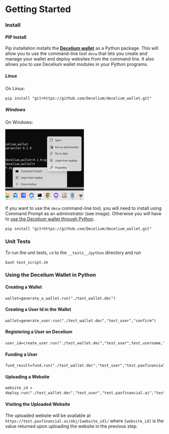 # Getting Started
### Install

#### PIP Install

Pip installation installs the [**Decelium wallet**](https://github.com/Decelium/decelium_wallet) as a Python package. This will allow you to use the command-line tool `decw` that lets you create and manage your wallet and deploy websites from the command line. It also allows you to use Decelium wallet modules in your Python programs.

##### Linux

On Linux:

    pip install "git+https://github.com/Decelium/decelium_wallet.git"

##### Windows

On Windows:

<img src="./run_as_administrator.png" alt="How to run as administrator" width="250" height="225">

If you want to use the `decw` command-line tool, you will need to install using Command Prompt as an administrator (see image). Otherwise you will have to [use the Decelium wallet through Python](./PY_USAGE_EXAMPLES.md). 

    pip install "git+https://github.com/Decelium/decelium_wallet.git" 
    
### Unit Tests

To run the unit tests, `cd` to the `__tests__/python` directory and run
    
    bash test_script.sh
    
### Using the Decelium Wallet in Python

#### Creating a Wallet

    wallet=generate_a_wallet.run("./test_wallet.dec")
    
#### Creating a User Id in the Wallet

    wallet=generate_user.run("./test_wallet.dec","test_user","confirm")
    
#### Registering a User on Decelium

    user_id=create_user.run("./test_wallet.dec","test_user",test_username,"test.paxfinancial.ai","passtest")
    
#### Funding a User

    fund_result=fund.run("./test_wallet.dec","test_user","test.paxfinancial.ai")
    
#### Uploading a Website

    website_id = deploy.run("./test_wallet.dec","test_user","test.paxfinancial.ai","test/example_small_website.ipfs","./website/")
 
#### Visiting the Uploaded Website

The uploaded website will be available at `https://test.paxfinancial.ai/obj/[website_id]/` where `[website_id]` is the value returned upon uploading the website in the previous step.